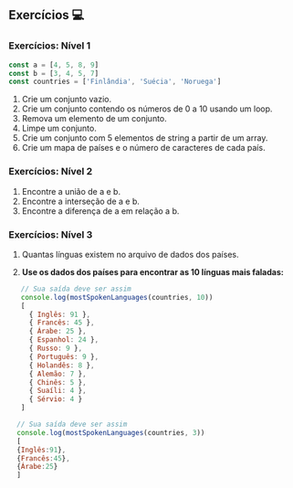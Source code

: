 ## Exercícios 💻

### Exercícios: Nível 1

```js
const a = [4, 5, 8, 9]
const b = [3, 4, 5, 7]
const countries = ['Finlândia', 'Suécia', 'Noruega']
```

1. Crie um conjunto vazio.
2. Crie um conjunto contendo os números de 0 a 10 usando um loop.
3. Remova um elemento de um conjunto.
4. Limpe um conjunto.
5. Crie um conjunto com 5 elementos de string a partir de um array.
6. Crie um mapa de países e o número de caracteres de cada país.

### Exercícios: Nível 2

1. Encontre a união de a e b.
2. Encontre a interseção de a e b.
3. Encontre a diferença de a em relação a b.

### Exercícios: Nível 3

1. Quantas línguas existem no arquivo de dados dos países.

2. **Use os dados dos países para encontrar as 10 línguas mais faladas:**

```js
   // Sua saída deve ser assim
   console.log(mostSpokenLanguages(countries, 10))
   [
     { Inglês: 91 },
     { Francês: 45 },
     { Árabe: 25 },
     { Espanhol: 24 },
     { Russo: 9 },
     { Português: 9 },
     { Holandês: 8 },
     { Alemão: 7 },
     { Chinês: 5 },
     { Suaíli: 4 },
     { Sérvio: 4 }
   ]

  // Sua saída deve ser assim
  console.log(mostSpokenLanguages(countries, 3))
  [
  {Inglês:91},
  {Francês:45},
  {Árabe:25}
  ]
```